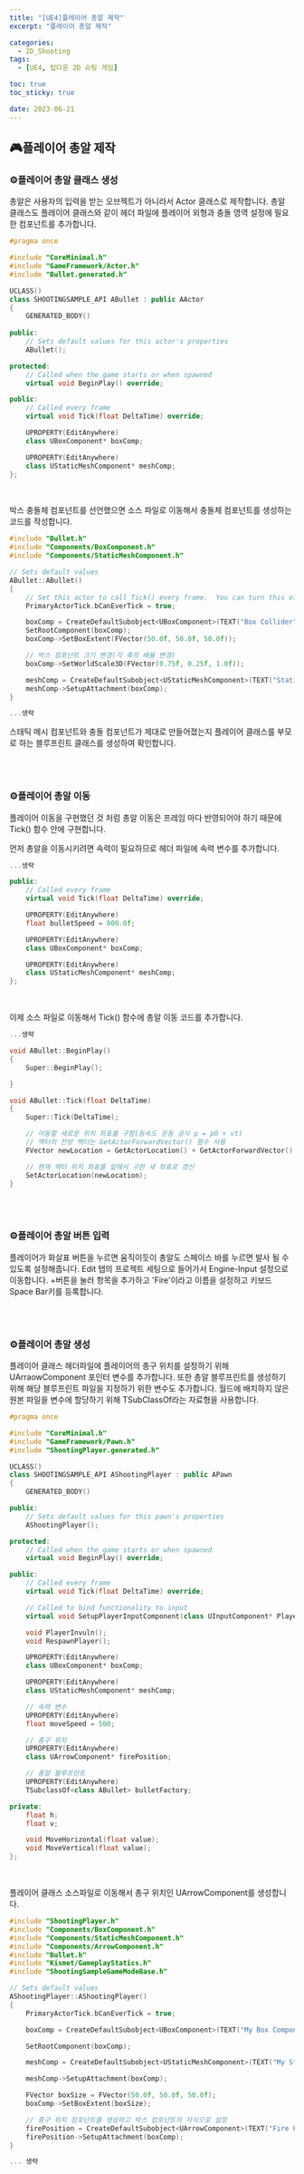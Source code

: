 ```yaml
---
title: "[UE4]플레이어 총알 제작"
excerpt: "플레이어 총알 제작"

categories:
  - 2D_Shooting
tags:
  - [UE4, 탑다운 2D 슈팅 게임]

toc: true
toc_sticky: true

date: 2023-06-21
---
```


## 🎮플레이어 총알 제작
### ⚙️플레이어 총알 클래스 생성
총알은 사용자의 입력을 받는 오브젝트가 아니라서 Actor 클래스로 제작합니다. 총알 클래스도 플레이어 클래스와 같이 헤더 파일에 플레이어 외형과 충돌 영역 설정에 필요한 컴포넌트를 추가합니다.

```cpp
#pragma once

#include "CoreMinimal.h"
#include "GameFramework/Actor.h"
#include "Bullet.generated.h"

UCLASS()
class SHOOTINGSAMPLE_API ABullet : public AActor
{
	GENERATED_BODY()
	
public:	
	// Sets default values for this actor's properties
	ABullet();

protected:
	// Called when the game starts or when spawned
	virtual void BeginPlay() override;

public:	
	// Called every frame
	virtual void Tick(float DeltaTime) override;

	UPROPERTY(EditAnywhere)
	class UBoxComponent* boxComp;

	UPROPERTY(EditAnywhere)
	class UStaticMeshComponent* meshComp;
};
```

<br>

박스 충돌체 컴포넌트를 선언했으면 소스 파일로 이동해서 충돌체 컴포넌트를 생성하는 코드를 작성합니다.

```cpp
#include "Bullet.h"
#include "Components/BoxComponent.h"
#include "Components/StaticMeshComponent.h"

// Sets default values
ABullet::ABullet()
{
 	// Set this actor to call Tick() every frame.  You can turn this off to improve performance if you don't need it.
	PrimaryActorTick.bCanEverTick = true;

	boxComp = CreateDefaultSubobject<UBoxComponent>(TEXT("Box Collider"));
	SetRootComponent(boxComp);
	boxComp->SetBoxExtent(FVector(50.0f, 50.0f, 50.0f));

	// 박스 컴포넌트 크기 변경(각 축의 배율 변경)
	boxComp->SetWorldScale3D(FVector(0.75f, 0.25f, 1.0f));

	meshComp = CreateDefaultSubobject<UStaticMeshComponent>(TEXT("Static Mesh Component"));
	meshComp->SetupAttachment(boxComp);
}

...생략
```

스태틱 메시 컴포넌트와 충돌 컴포넌트가 제대로 만들어졌는지 플레이어 클래스를 부모로 하는 블루프린트 클래스를 생성하여 확인합니다.

<br><br>

### ⚙️플레이어 총알 이동
플레이어 이동을 구현했던 것 처럼 총알 이동은 프레임 마다 반영되어야 하기 때문에 Tick() 함수 안에 구현합니다.

먼저 총알을 이동시키려면 속력이 필요하므로 헤더 파일에 속력 변수를 추가합니다.

```cpp
...생략

public:	
	// Called every frame
	virtual void Tick(float DeltaTime) override;

	UPROPERTY(EditAnywhere)
	float bulletSpeed = 800.0f;

	UPROPERTY(EditAnywhere)
	class UBoxComponent* boxComp;

	UPROPERTY(EditAnywhere)
	class UStaticMeshComponent* meshComp;
};
```

<br>

이제 소스 파일로 이동해서 Tick() 함수에 총알 이동 코드를 추가합니다.

```cpp
...생략

void ABullet::BeginPlay()
{
	Super::BeginPlay();

}

void ABullet::Tick(float DeltaTime)
{
	Super::Tick(DeltaTime);

	// 이동할 새로운 위치 좌표를 구함(등속도 운동 공식 p = p0 + vt)
	// 액터의 전방 벡터는 GetActorForwardVector() 함수 사용
	FVector newLocation = GetActorLocation() + GetActorForwardVector() * moveSpeed * DeltaTime;

	// 현재 액터 위치 좌표를 앞에서 구한 새 좌표로 갱신
	SetActorLocation(newLocation);
}
```

<br><br>

### ⚙️플레이어 총알 버튼 입력
플레이어가 화살표 버튼을 누르면 움직이듯이 총알도 스페이스 바를 누르면 발사 될 수 있도록 설정해줍니다. Edit 탭의 프로젝트 세팅으로 들어가서 Engine-Input 설정으로 이동합니다. +버튼을 눌러 항목을 추가하고 'Fire'이라고 이름을 설정하고 키보드 Space Bar키를 등록합니다.

<br><br>

### ⚙️플레이어 총알 생성
플레이어 클래스 헤더파일에 플레이어의 총구 위치를 설정하기 위해 UArraowComponent 포인터 변수를 추가합니다. 또한 총알 블루프린트를 생성하기 위해 해당 블루프린트 파일을 지정하기 위한 변수도 추가합니다. 월드에 배치하지 않은 원본 파일을 변수에 할당하기 위해 TSubClassOf<T>라는 자료형을 사용합니다.

```cpp
#pragma once

#include "CoreMinimal.h"
#include "GameFramework/Pawn.h"
#include "ShootingPlayer.generated.h"

UCLASS()
class SHOOTINGSAMPLE_API AShootingPlayer : public APawn
{
	GENERATED_BODY()

public:
	// Sets default values for this pawn's properties
	AShootingPlayer();

protected:
	// Called when the game starts or when spawned
	virtual void BeginPlay() override;

public:	
	// Called every frame
	virtual void Tick(float DeltaTime) override;

	// Called to bind functionality to input
	virtual void SetupPlayerInputComponent(class UInputComponent* PlayerInputComponent) override;

	void PlayerInvuln();
	void RespawnPlayer();

	UPROPERTY(EditAnywhere)
	class UBoxComponent* boxComp;

	UPROPERTY(EditAnywhere)
	class UStaticMeshComponent* meshComp;

	// 속력 변수
	UPROPERTY(EditAnywhere)
	float moveSpeed = 500;

	// 총구 위치
	UPROPERTY(EditAnywhere)
	class UArrowComponent* firePosition;

	// 총알 블루프린트
	UPROPERTY(EditAnywhere)
	TSubclassOf<class ABullet> bulletFactory;

private:
	float h;
	float v;

	void MoveHorizontal(float value);
	void MoveVertical(float value);
};
```

<br>

플레이어 클래스 소스파일로 이동해서 총구 위치인 UArrowComponent를 생성합니다.

```cpp
#include "ShootingPlayer.h"
#include "Components/BoxComponent.h"
#include "Components/StaticMeshComponent.h"
#include "Components/ArrowComponent.h"
#include "Bullet.h"
#include "Kismet/GameplayStatics.h"
#include "ShootingSampleGameModeBase.h"

// Sets default values
AShootingPlayer::AShootingPlayer()
{
	PrimaryActorTick.bCanEverTick = true;

	boxComp = CreateDefaultSubobject<UBoxComponent>(TEXT("My Box Component"));

	SetRootComponent(boxComp);

	meshComp = CreateDefaultSubobject<UStaticMeshComponent>(TEXT("My Static Mesh"));

	meshComp->SetupAttachment(boxComp);

	FVector boxSize = FVector(50.0f, 50.0f, 50.0f);
	boxComp->SetBoxExtent(boxSize);

	// 총구 위치 컴포넌트를 생성하고 박스 컴포넌트의 자식으로 설정
	firePosition = CreateDefaultSubobject<UArrowComponent>(TEXT("Fire Position"));
	firePosition->SetupAttachment(boxComp);
}

... 생략
```

<br><br>